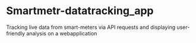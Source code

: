 # Smartmetr-datatracking_app
Tracking live data from smart-meters via API requests and displaying user-friendly analysis on a webapplication
